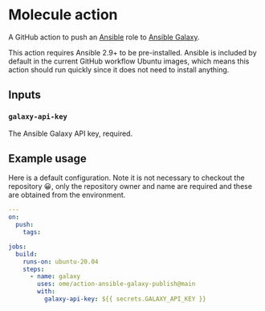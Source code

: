 # Molecule action

A GitHub action to push an [Ansible](https://www.ansible.com/) role to [Ansible Galaxy](https://galaxy.ansible.com/).

This action requires Ansible 2.9+ to be pre-installed.
Ansible is included by default in the current GitHub workflow Ubuntu images, which means this action should run quickly since it does not need to install anything.

## Inputs

### `galaxy-api-key`

The Ansible Galaxy API key, required.

## Example usage

Here is a default configuration.
Note it is not necessary to checkout the repository 😀, only the repository owner and name are required and these are obtained from the environment.

```yaml
---
on:
  push:
    tags:

jobs:
  build:
    runs-on: ubuntu-20.04
    steps:
      - name: galaxy
        uses: ome/action-ansible-galaxy-publish@main
        with:
          galaxy-api-key: ${{ secrets.GALAXY_API_KEY }}
```

